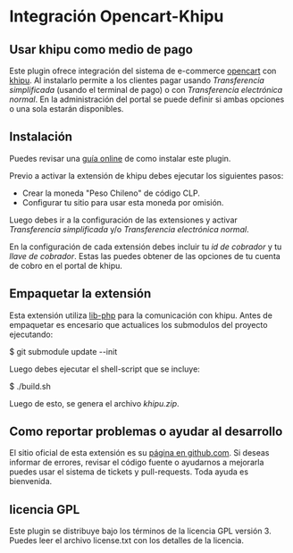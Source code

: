# Integración Opencart-Khipu

## Usar khipu como medio de pago

Este plugin ofrece integración del sistema de e-commerce [opencart](http://www.opencart.com/) con [khipu](https://khipu.com). 
Al instalarlo permite a los clientes pagar usando *Transferencia simplificada* (usando el terminal de pago) o con *Transferencia electrónica normal*.
En la administración del portal se puede definir si ambas opciones o una sola estarán disponibles.

## Instalación

Puedes revisar una [guía online](https://khipu.com/page/opencart) de como instalar este plugin.

Previo a activar la extensión de khipu debes ejecutar los siguientes pasos:

- Crear la moneda "Peso Chileno" de código CLP.
- Configurar tu sitio para usar esta moneda por omisión.

Luego debes ir a la configuración de las extensiones y activar _Transferencia simplificada_ y/o _Transferencia electrónica normal_. 

En la configuración de cada extensión debes incluir tu *id de cobrador* y tu *llave de cobrador*. Estas las puedes obtener de
las opciones de tu cuenta de cobro en el portal de khipu.

## Empaquetar la extensión

Esta extensión utiliza [lib-php](https://github.com/khipu/lib-php) para la comunicación con khipu. Antes de empaquetar es encesario que 
actualices los submodulos del proyecto ejecutando:

$ git submodule update --init

Luego debes ejecutar el shell-script que se incluye:

$ ./build.sh

Luego de esto, se genera el archivo _khipu.zip_.

## Como reportar problemas o ayudar al desarrollo

El sitio oficial de esta extensión es su [página en github.com](https://github.com/khipu/opencart-khipu). Si deseas 
informar de errores, revisar el código fuente o ayudarnos a mejorarla puedes usar el sistema de tickets y pull-requests. Toda ayuda es bienvenida.

## licencia GPL

Este plugin se distribuye bajo los términos de la licencia GPL versión 3. Puedes leer el archivo license.txt con los detalles de la licencia.
